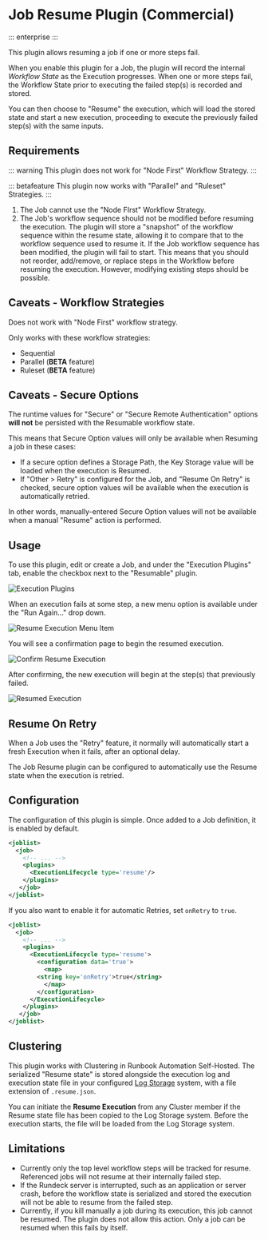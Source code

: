 # Job Resume Plugin (Commercial)
::: enterprise
:::

This plugin allows resuming a job if one or more steps fail.

When you enable this plugin for a Job, the plugin will record the internal *Workflow State*
as the Execution progresses.  When one or more steps fail, the Workflow State prior to executing the failed step(s) is
recorded and stored.

You can then choose to "Resume" the execution, which will load the stored state and start a new execution, proceeding to execute the previously failed step(s) with the same inputs.

## Requirements

::: warning
This plugin does not work for "Node First" Workflow Strategy.
:::


::: betafeature
This plugin now works with "Parallel" and "Ruleset" Strategies.
:::


1. The Job cannot use the "Node FIrst" Workflow Strategy.
2. The Job's workflow sequence should not be modified before resuming the execution. The plugin will store a "snapshot" of the workflow sequence within the resume state, allowing it to compare that to the workflow sequence used to resume it. If the Job workflow sequence has been modified, the plugin will fail to start. This means that you should not reorder, add/remove, or replace steps in the Workflow before resuming the execution.  However, modifying existing steps should be possible.

## Caveats - Workflow Strategies

Does not work with "Node First" workflow strategy.

Only works with these workflow strategies:

* Sequential
* Parallel (**BETA** feature)
* Ruleset (**BETA** feature)

## Caveats - Secure Options

The runtime values for "Secure" or "Secure Remote Authentication" options **will not** be 
persisted with the Resumable workflow state.  

This means that Secure Option values will only be available when Resuming a job in these cases:

* If a secure option defines a Storage Path, the Key Storage value will be loaded when the execution is Resumed.
* If "Other > Retry" is configured for the Job, and "Resume On Retry" is checked, secure option values will be available when the execution is automatically retried.

In other words, manually-entered Secure Option values will not be available when a manual "Resume" action is performed.  


## Usage

To use this plugin, edit or create a Job, and under the "Execution Plugins" tab, enable the checkbox next to the "Resumable" plugin.

![Execution Plugins](/assets/img/figure-job-resume-edit-job-execution-plugins.png)

When an execution fails at some step, a new menu option is available under the "Run Again…" drop down.

![Resume Execution Menu Item](/assets/img/figure-job-resume-resume-execution-menuitem.png)

You will see a confirmation page to begin the resumed execution.

![Confirm Resume Execution](/assets/img/figure-job-resume-confirm-resume.png)

After confirming, the new execution will begin at the step(s) that previously failed.

![Resumed Execution](/assets/img/figure-job-resume-resumed-execution.png)

## Resume On Retry

When a Job uses the "Retry" feature, it normally will automatically start a fresh Execution when it fails, after an optional delay.

The Job Resume plugin can be configured to automatically use the Resume state when the execution is retried.

## Configuration

The configuration of this plugin is simple. Once added to a Job definition, it is enabled by default.  

```xml
<joblist>
  <job>
  	<!-- ... -->
    <plugins>
      <ExecutionLifecycle type='resume'/>
    </plugins>
   </job>
</joblist>
```

If you also want to enable it for automatic Retries, set `onRetry` to `true`.

```xml
<joblist>
  <job>
  	<!-- ... -->
	<plugins>
	  <ExecutionLifecycle type='resume'>
	    <configuration data='true'>
	      <map>
		<string key='onRetry'>true</string>
	      </map>
	    </configuration>
	  </ExecutionLifecycle>
	</plugins>
   </job>
</joblist>
```

## Clustering

This plugin works with Clustering in Runbook Automation Self-Hosted.  The serialized "Resume state" is stored alongside the execution log and execution state file in
your configured [Log Storage](/administration/cluster/logstore/index.md) system, with a file extension of `.resume.json`.

You can initiate the **Resume Execution** from any Cluster member if the Resume state file has been copied to the Log Storage system.  Before the execution starts, the
file will be loaded from the Log Storage system.

## Limitations

- Currently only the top level workflow steps will be tracked for resume. Referenced jobs will not
resume at their internally failed step.
- If the Rundeck server is interrupted, such as an application or server crash, before the workflow state
is serialized and stored the execution will not be able to resume from the failed step.
- Currently, if you kill manually a job during its execution, this job cannot be resumed. The plugin does not allow this action. Only a job can be resumed when this fails by itself.
